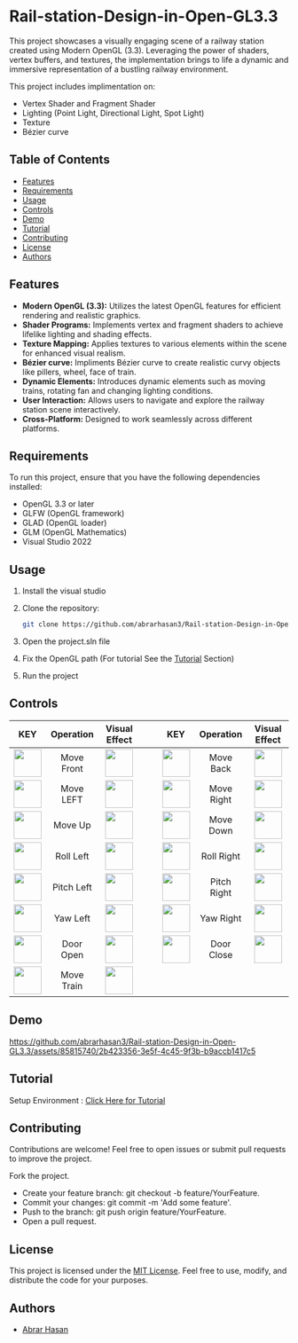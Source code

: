 # Rail-station-Design-in-Open-GL3.3

This project showcases a visually engaging scene of a railway station created using Modern OpenGL (3.3). Leveraging the power of shaders, vertex buffers, and textures, the implementation brings to life a dynamic and immersive representation of a bustling railway environment.

This project includes implimentation on:
- Vertex Shader and Fragment Shader
- Lighting (Point Light, Directional Light, Spot Light)
- Texture
- Bézier curve

## Table of Contents

- [Features](#features)
- [Requirements](#requirements)
- [Usage](#usage)
- [Controls](#controls)
- [Demo](#demo)
- [Tutorial](#tutorial)
- [Contributing](#contributing)
- [License](#license)
- [Authors](#authors)

## Features

- **Modern OpenGL (3.3):** Utilizes the latest OpenGL features for efficient rendering and realistic graphics.
- **Shader Programs:** Implements vertex and fragment shaders to achieve lifelike lighting and shading effects.
- **Texture Mapping:** Applies textures to various elements within the scene for enhanced visual realism.
- **Bézier curve:** Impliments Bézier curve to create realistic curvy objects like pillers, wheel, face of train. 
- **Dynamic Elements:** Introduces dynamic elements such as moving trains, rotating fan and changing lighting conditions.
- **User Interaction:** Allows users to navigate and explore the railway station scene interactively.
- **Cross-Platform:** Designed to work seamlessly across different platforms.

## Requirements

To run this project, ensure that you have the following dependencies installed:

- OpenGL 3.3 or later
- GLFW (OpenGL framework)
- GLAD (OpenGL loader)
- GLM (OpenGL Mathematics)
- Visual Studio 2022

## Usage
1. Install the visual studio
2. Clone the repository:

   ```bash
   git clone https://github.com/abrarhasan3/Rail-station-Design-in-Open-GL3.3.git
3. Open the project.sln file
4. Fix the OpenGL path (For tutorial See the [Tutorial](#tutorial) Section) 
5. Run the project

## Controls



| KEY  | Operation | Visual Effect |  | | KEY  | Operation | Visual Effect | 
| :-------------: | :-------------: | :-------------: |:-------------: |:-------------: | :-------------: | :-------------: | :-------------: |
|  <img src ="https://github.com/abrarhasan3/Rail-station-Design-in-Open-GL3.3/assets/85815740/c2878424-81d2-4567-ac7f-5e3c40fdf42c" height = "50" width = "50"> | Move Front  | <img src="https://github.com/abrarhasan3/Rail-station-Design-in-Open-GL3.3/assets/85815740/dd497508-6fd3-4f06-a431-5c28d33e620a" height = "50" width = "50"> |  | | <img src ="https://github.com/abrarhasan3/Rail-station-Design-in-Open-GL3.3/blob/main/Images/S.png" height = "50" width = "50"> | Move Back  | <img src="https://github.com/abrarhasan3/Rail-station-Design-in-Open-GL3.3/blob/main/Images/Back.png" height = "50" width = "50"> | 
|  <img src ="https://github.com/abrarhasan3/Rail-station-Design-in-Open-GL3.3/blob/main/Images/A.png" height = "50" width = "50"> | Move LEFT  | <img src="https://github.com/abrarhasan3/Rail-station-Design-in-Open-GL3.3/blob/main/Images/Left.png" height = "50" width = "50"> |  | | <img src ="https://github.com/abrarhasan3/Rail-station-Design-in-Open-GL3.3/blob/main/Images/D.png" height = "50" width = "50"> | Move Right  | <img src="https://github.com/abrarhasan3/Rail-station-Design-in-Open-GL3.3/blob/main/Images/Right.png" height = "50" width = "50"> |  
|  <img src ="https://github.com/abrarhasan3/Rail-station-Design-in-Open-GL3.3/blob/main/Images/E.png" height = "50" width = "50"> | Move Up  | <img src="https://github.com/abrarhasan3/Rail-station-Design-in-Open-GL3.3/blob/main/Images/UP.png" height = "50" width = "50"> |  | | <img src ="https://github.com/abrarhasan3/Rail-station-Design-in-Open-GL3.3/blob/main/Images/F.png" height = "50" width = "50"> | Move Down  | <img src="https://github.com/abrarhasan3/Rail-station-Design-in-Open-GL3.3/blob/main/Images/Down.png" height = "50" width = "50"> | 
|  <img src ="https://github.com/abrarhasan3/Rail-station-Design-in-Open-GL3.3/blob/main/Images/k.png" height = "50" width = "50"> | Roll Left  | <img src="https://github.com/abrarhasan3/Rail-station-Design-in-Open-GL3.3/blob/main/Images/Roll%20Left.png" height = "50" width = "50"> |  | | <img src ="https://github.com/abrarhasan3/Rail-station-Design-in-Open-GL3.3/blob/main/Images/J.png" height = "50" width = "50"> | Roll Right  | <img src="https://github.com/abrarhasan3/Rail-station-Design-in-Open-GL3.3/blob/main/Images/Roll%20Right.png" height = "50" width = "50"> | 
|  <img src ="https://github.com/abrarhasan3/Rail-station-Design-in-Open-GL3.3/blob/main/Images/I.png" height = "50" width = "50"> | Pitch Left  | <img src="https://github.com/abrarhasan3/Rail-station-Design-in-Open-GL3.3/blob/main/Images/Pitch%20Left.png" height = "50" width = "50"> |  | | <img src ="https://github.com/abrarhasan3/Rail-station-Design-in-Open-GL3.3/blob/main/Images/U.png" height = "50" width = "50"> | Pitch Right  | <img src="https://github.com/abrarhasan3/Rail-station-Design-in-Open-GL3.3/blob/main/Images/Pitch%20Right.png" height = "50" width = "50"> | 
| <img src ="https://github.com/abrarhasan3/Rail-station-Design-in-Open-GL3.3/blob/main/Images/T.png" height = "50" width = "50"> | Yaw Left  | <img src="https://github.com/abrarhasan3/Rail-station-Design-in-Open-GL3.3/blob/main/Images/Yaw%20Left.png" height = "50" width = "50">| | | <img src ="https://github.com/abrarhasan3/Rail-station-Design-in-Open-GL3.3/blob/main/Images/Y.png" height = "50" width = "50"> | Yaw Right  | <img src="https://github.com/abrarhasan3/Rail-station-Design-in-Open-GL3.3/blob/main/Images/Yaw%20Right.png" height = "50" width = "50">|
| <img src ="https://github.com/abrarhasan3/Rail-station-Design-in-Open-GL3.3/blob/main/Images/P.png" height = "50" width = "50"> | Door Open  | <img src="https://github.com/abrarhasan3/Rail-station-Design-in-Open-GL3.3/blob/main/Images/Door%20Open.png" height = "50" width = "50">| | | <img src ="https://github.com/abrarhasan3/Rail-station-Design-in-Open-GL3.3/blob/main/Images/O.png" height = "50" width = "50"> | Door Close  | <img src="https://github.com/abrarhasan3/Rail-station-Design-in-Open-GL3.3/blob/main/Images/Door%20Close.png" height = "50" width = "50">|<br>
| <img src ="https://github.com/abrarhasan3/Rail-station-Design-in-Open-GL3.3/blob/main/Images/L.png" height = "50" width = "50"> | Move Train  | <img src="https://github.com/abrarhasan3/Rail-station-Design-in-Open-GL3.3/blob/main/Images/Move%20Train.png" height = "50" width = "50">|  
## Demo


https://github.com/abrarhasan3/Rail-station-Design-in-Open-GL3.3/assets/85815740/2b423356-3e5f-4c45-9f3b-b9accb1417c5




## Tutorial 
Setup Environment : <a href= "https://youtu.be/WoTRZ0t1tT4?si=uxiBXIGt65EZqlh5">Click Here for Tutorial </a>

## Contributing
Contributions are welcome! Feel free to open issues or submit pull requests to improve the project.

Fork the project.
- Create your feature branch: git checkout -b feature/YourFeature.
- Commit your changes: git commit -m 'Add some feature'.
- Push to the branch: git push origin feature/YourFeature.
- Open a pull request.

## License

This project is licensed under the [MIT License](https://choosealicense.com/licenses/mit/). Feel free to use, modify, and distribute the code for your purposes.

## Authors

- [Abrar Hasan](https://www.github.com/abrarhasan3)
